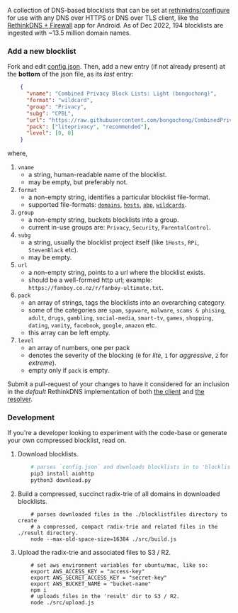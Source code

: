 A collection of DNS-based blocklists that can be set at [rethinkdns/configure](https://rethinkdns.com/configure) for use with any DNS over HTTPS or DNS over TLS client, like the [RethinkDNS + Firewall](https://github.com/celzero/rethink-app/) app for Android. As of Dec 2022, 194 blocklists are ingested with ~13.5 million domain names.

### Add a new blocklist
Fork and edit [config.json](https://github.dev/serverless-dns/rethink-blocklist-metadata/blob/main/config.json). Then, add a new entry (if not already present) at the **bottom** of the json file, as its *last* entry:

```json
    {
      "vname": "Combined Privacy Block Lists: Light (bongochong)",
      "format": "wildcard",
      "group": "Privacy",
      "subg": "CPBL",
      "url": "https://raw.githubusercontent.com/bongochong/CombinedPrivacyBlockLists/master/MiniLists/NoFormatting/mini-cpbl-wildcard-blacklist.txt",
      "pack": ["liteprivacy", "recommended"],
      "level": [0, 0]
    }
```
where,
1. `vname`
    * a string, human-readable name of the blocklist.
    * may be empty, but preferably not.
2. `format`
    * a non-empty string, identifies a particular blocklist file-format.
    * supported file-formats: [`domains`](https://raw.githubusercontent.com/Spam404/lists/master/main-blacklist.txt), [`hosts`](https://raw.githubusercontent.com/Sinfonietta/hostfiles/master/gambling-hosts), [`abp`](https://stanev.org/abp/adblock_bg.txt), [`wildcards`](https://raw.githubusercontent.com/bongochong/CombinedPrivacyBlockLists/master/MiniLists/NoFormatting/mini-cpbl-wildcard-blacklist.txt).
3. `group`
    * a non-empty string, buckets blocklists into a group.
    * current in-use groups are: `Privacy`, `Security`, `ParentalControl`.
4. `subg`
    * a string, usually the blocklist project itself (like `1Hosts`, `RPi`, `StevenBlack` etc).
    * may be empty.
5. `url`
    * a non-empty string, points to a url where the blocklist exists.
    * should be a well-formed http url; example: `https://fanboy.co.nz/r/fanboy-ultimate.txt`.
6. `pack`
    * an array of strings, tags the blocklists into an overarching category.
    * some of the categories are `spam`, `spyware`, `malware`, `scams & phising`, `adult`, `drugs`, `gambling`,
      `social-media`, `smart-tv`, `games`, `shopping`, `dating`, `vanity`, `facebook`, `google`, `amazon` etc.
    * this array can be left empty.
7. `level`
    * an array of numbers, one per pack
    * denotes the severity of the blocking (`0` for *lite*, `1` for *aggressive*, `2` for *extreme*).
    * empty only if `pack` is empty.

Submit a pull-request of your changes to have it considered for an inclusion in the *default* RethinkDNS implementation of both [the client](https://rethinkfirewall.com/) and [the resolver](https://rethinkdns.com/).

### Development
If you're a developer looking to experiment with the code-base or generate your own compressed blocklist, read on.

1. Download blocklists.
    ```python
        # parses `config.json` and downloads blocklists in to 'blocklistfiles' dir
        pip3 install aiohttp
        python3 download.py
    ```
2. Build a compressed, succinct radix-trie of all domains in downloaded blocklists.
    ```shell
        # parses downloaded files in the ./blocklistfiles directory to create
        # a compressed, compact radix-trie and related files in the ./result directory.
        node --max-old-space-size=16384 ./src/build.js
    ```
3. Upload the radix-trie and associated files to S3 / R2.
    ```shell
        # set aws environment variables for ubuntu/mac, like so:
        export AWS_ACCESS_KEY = "access-key"
        export AWS_SECRET_ACCESS_KEY = "secret-key"
        export AWS_BUCKET_NAME = "bucket-name"
        npm i
        # uploads files in the 'result' dir to S3 / R2.
        node ./src/upload.js
    ```
